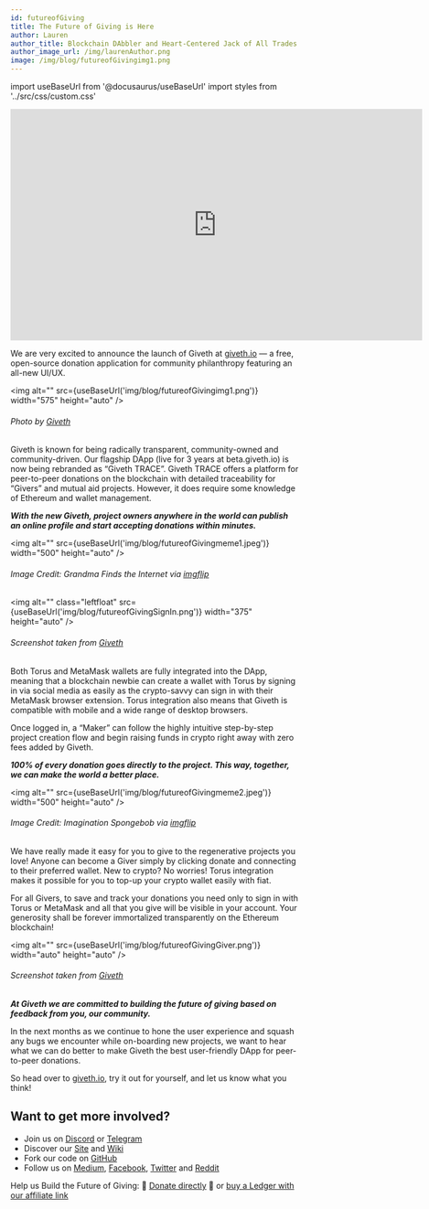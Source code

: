 ```yaml
---
id: futureofGiving
title: The Future of Giving is Here
author: Lauren
author_title: Blockchain DAbbler and Heart-Centered Jack of All Trades
author_image_url: /img/laurenAuthor.png
image: /img/blog/futureofGivingimg1.png
---
```

import useBaseUrl from '@docusaurus/useBaseUrl'
import styles from '../src/css/custom.css'

<iframe width="720" height="405" src="https://www.youtube.com/embed/ASv420Vf3F8" title="YouTube video player" frameborder="0" allow="accelerometer; autoplay; clipboard-write; encrypted-media; gyroscope; picture-in-picture" allowfullscreen></iframe>

We are very excited to announce the launch of Giveth at [giveth.io](https://giveth.io/) — a free, open-source donation application for community philanthropy featuring an all-new UI/UX.


<img alt=""  src={useBaseUrl('img/blog/futureofGivingimg1.png')} width="575" height="auto" />

###### Photo by [Giveth](https://giveth.io/)

Giveth is known for being radically transparent, community-owned and community-driven. Our flagship DApp (live for 3 years at beta.giveth.io) is now being rebranded as “Giveth TRACE”. Giveth TRACE offers a platform for peer-to-peer donations on the blockchain with detailed traceability for “Givers” and mutual aid projects. However, it does require some knowledge of Ethereum and wallet management.

**_With the new Giveth, project owners anywhere in the world can publish an online profile and start accepting donations within minutes._**

<img alt=""  src={useBaseUrl('img/blog/futureofGivingmeme1.jpeg')} width="500" height="auto" />

###### Image Credit: Grandma Finds the Internet via [imgflip](https://imgflip.com/)

<img alt="" class="leftfloat"  src={useBaseUrl('img/blog/futureofGivingSignIn.png')} width="375" height="auto"  />

###### Screenshot taken from [Giveth](https://giveth.io/)

Both Torus and MetaMask wallets are fully integrated into the DApp, meaning that a blockchain newbie can create a wallet with Torus by signing in via social media as easily as the crypto-savvy can sign in with their MetaMask browser extension. Torus integration also means that Giveth is compatible with mobile and a wide range of desktop browsers.

Once logged in, a “Maker” can follow the highly intuitive step-by-step project creation flow and begin raising funds in crypto right away with zero fees added by Giveth.

**_100% of every donation goes directly to the project. This way, together, we can make the world a better place._**

<img alt=""  src={useBaseUrl('img/blog/futureofGivingmeme2.jpeg')} width="500" height="auto" />

###### Image Credit: Imagination Spongebob via [imgflip](https://imgflip.com/)

We have really made it easy for you to give to the regenerative projects you love! Anyone can become a Giver simply by clicking donate and connecting to their preferred wallet.  New to crypto? No worries! Torus integration makes it possible for you to top-up your crypto wallet easily with fiat.

For all Givers, to save and track your donations you need only to sign in with Torus or MetaMask and all that you give will be visible in your account. Your generosity shall be forever immortalized transparently on the Ethereum blockchain!

<img alt=""  src={useBaseUrl('img/blog/futureofGivingGiver.png')} width="auto" height="auto" />

###### Screenshot taken from [Giveth](https://giveth.io/)

**_At Giveth we are committed to building the future of giving based on feedback from you, our community._**

In the next months as we continue to hone the user experience and squash any bugs we encounter while on-boarding new projects, we want to hear what we can do better to make Giveth the best user-friendly DApp for peer-to-peer donations.

So head over to [giveth.io](http://giveth.io), try it out for yourself, and let us know what you think!

## Want to get more involved?

*   Join us on [Discord](https://discord.gg/JftjK8Un3z) or [Telegram](http://t.me/givethio)
*   Discover our [Site](http://giveth.io/) and [Wiki](https://wiki.giveth.io/)
*   Fork our code on [GitHub](https://github.com/Giveth/)
*   Follow us on [Medium](http://medium.com/giveth/), [Facebook](https://www.facebook.com/givethio), [Twitter](http://twitter.com/givethio) and [Reddit](https://www.reddit.com/r/giveth/)

Help us Build the Future of Giving: 🦄 [Donate directly](http://donate.giveth.io/) 🦄 or [buy a Ledger with our affiliate link](https://www.ledgerwallet.com/products/ledger-nano-s?utm_source=&utm_medium=affiliate&utm_campaign=d663)
